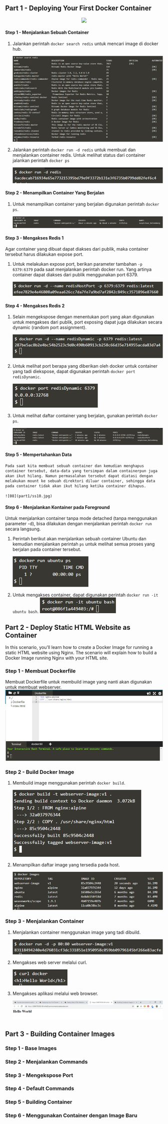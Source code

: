 
## Part 1 - Deploying Your First Docker Container

<p align="center">
  <img src="https://www.docker.com/sites/default/files/social/docker_facebook_share.png"/>
</p>


#### Step 1 - Menjalankan Sebuah Container
1. Jalankan perintah `docker search redis` untuk mencari image di docker hub.

	![01](part1/ss3.jpg)

2. Jalankan perintah `docker run -d redis` untuk membuat dan menjalankan container redis. Untuk melihat status dari container jalankan perintah `docker ps`

	![02](part1/ss4.jpg)

#### Step 2 - Menampilkan Container Yang Berjalan
1. Untuk menampilkan container yang berjalan digunakan perintah `docker ps`.

	![03](part1/ss5.jpg)

#### Step 3 - Mengakses Redis 1
Agar container yang dibuat dapat diakses dari publik, maka container tersebut harus dilakukan expose port.
1. Untuk melakukan expose port, berikan parameter tambahan `-p 6379:6379` pada saat menjalankan perintah docker run. Yang artinya container dapat diakses dari publik menggunakan port 6379.

	![04](part1/ss6.jpg)


#### Step 4 - Mengakses Redis 2
1. Selain mengekspose dengan menentukan port yang akan digunakan untuk mengakses dari publik,  port exposing dapat juga dilakukan secara dynamic (random port assignment).

	![05](part1/ss7.jpg)

2. Untuk melihat port berapa yang diberikan oleh docker untuk container yang tadi diekspose, dapat digunakan perintah `docker port redisDynamic`.

	![06](part1/ss8.jpg)

3. Untuk melihat daftar container yang berjalan, gunakan perintah `docker ps`.

	![07](part1/ss9.jpg)

#### Step 5 - Mempertahankan Data
	Pada saat kita membuat sebuah container dan kemudian menghapus container tersebut, data-data yang tersimpan dalam containerpun juga akan ikut hilang. Namun permasalahan tersebut dapat diatasi dengan melakukan mount ke sebuah direktori diluar container, sehingga data pada container tidak akan ikut hilang ketika container dihapus.
	
	![08](part1/ss10.jpg)
	
#### Step 6 - Menjalankan Kontainer pada Foreground
Untuk menjalankan container tanpa mode detached (tanpa menggunakan parameter -d), bisa dilakukan dengan menjalankan perintah `docker run` secara langsung.

1. Perintah berikut akan menjalankan sebuah container Ubuntu dan kemudian menjalankan perintah `ps` untuk melihat semua proses yang berjalan pada container tersebut. 	
	
	![09](part1/ss11.jpg)

2. Untuk mengakses container, dapat digunakan perintah `docker run -it ubuntu bash`.
	![10](part1/ss12.jpg)

## Part 2 - Deploy Static HTML Website as Container
In this scenario, you'll learn how to create a Docker Image for running a static HTML website using Nginx. The scenario will explain how to build a Docker Image running Nginx with your HTML site.

### Step 1 - Membuat Dockerfile
Membuat Dockerfile untuk membuild image yang nanti akan digunakan untuk membuat webserver.
	![11](part2/ss1.jpg)
	
### Step 2 - Build Docker Image
1. Membuild image menggunakan perintah `docker build`.

	![12](part2/ss2.jpg)

2. Menampilkan daftar image yang tersedia pada host.

	![13](part2/ss3.jpg)

### Step 3 - Menjalankan Container
1. Menjalankan container menggunakan image yang tadi dibuild.

	![14](part2/ss4.jpg)

2. Mengakses web server melalui curl.

	![15](part2/ss5.jpg)

3. Mengakses aplikasi melalui web browser.

	![16](part2/ss6.jpg)


## Part 3 - Building Container Images

### Step 1 - Base Images
### Step 2 - Menjalankan Commands
### Step 3 - Mengekspose Port
### Step 4 - Default Commands
### Step 5 - Building Container
### Step 6 - Menggunakan Container dengan Image Baru



